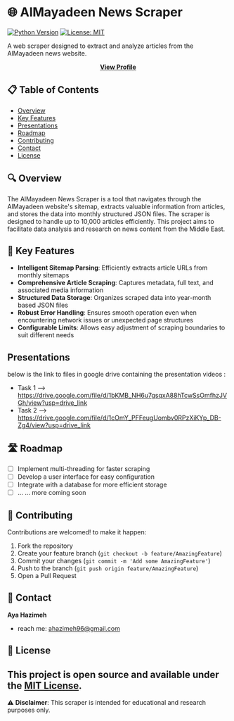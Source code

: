 # 🌐 AlMayadeen News Scraper

[![Python Version](https://img.shields.io/badge/python-3.7%2B-blue)](https://www.python.org/downloads/)
[![License: MIT](https://img.shields.io/badge/License-MIT-yellow.svg)](https://opensource.org/licenses/MIT)

A  web scraper designed to extract and analyze articles from the AlMayadeen news website.
<div align="center">
  <a href="https://github.com/ayahzm"><strong>View Profile</strong></a>
    
  </p>
</div>

## 📋 Table of Contents

- [Overview](#-overview)
- [Key Features](#-key-features)
- [Presentations](#-presentations)
- [Roadmap](#-roadmap)
- [Contributing](#-contributing)
- [Contact](#-contact)
- [License](#-license)

## 🔍 Overview

The AlMayadeen News Scraper is a tool that navigates through the AlMayadeen website's sitemap, extracts valuable information from articles, and stores the data into monthly structured JSON files.
The scraper is designed to handle up to 10,000 articles efficiently.
This project aims to facilitate data analysis and research on news content from the Middle East.

## 🚀 Key Features

- **Intelligent Sitemap Parsing**: Efficiently extracts article URLs from monthly sitemaps
- **Comprehensive Article Scraping**: Captures metadata, full text, and associated media information
- **Structured Data Storage**: Organizes scraped data into year-month based JSON files
- **Robust Error Handling**: Ensures smooth operation even when encountering network issues or unexpected page structures
- **Configurable Limits**: Allows easy adjustment of scraping boundaries to suit different needs

##  Presentations
below is the link to files in google drive containing the presentation videos :
- Task 1 --> https://drive.google.com/file/d/1bKMB_NH6u7gsqxA88hTcwSsOmfhzJVGh/view?usp=drive_link
- Task 2 --> https://drive.google.com/file/d/1cOmY_PFFeugUombv0RPzXiKYp_DB-Zg4/view?usp=drive_link
## 🛣 Roadmap

- [ ] Implement multi-threading for faster scraping
- [ ] Develop a user interface for easy configuration
- [ ] Integrate with a database for more efficient storage
- [ ] ... ... more coming soon

## 🤝 Contributing

Contributions are welcomed! 
to make it happen: 

1. Fork the repository
2. Create your feature branch (`git checkout -b feature/AmazingFeature`)
3. Commit your changes (`git commit -m 'Add some AmazingFeature'`)
4. Push to the branch (`git push origin feature/AmazingFeature`)
5. Open a Pull Request

## 👤 Contact

**Aya Hazimeh**

- reach me: ahazimeh96@gmail.com

## 📄 License

This project is open source and available under the [MIT License](LICENSE).
---

⚠️ **Disclaimer**: This scraper is intended for educational and research purposes only.
